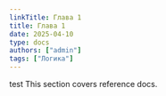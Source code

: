 ```yaml
---
linkTitle: Глава 1
title: Глава 1
date: 2025-04-10
type: docs
authors: ["admin"]
tags: ["Логика"]
---
```


test This section covers reference docs.